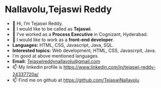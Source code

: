 # <b>Nallavolu,Tejaswi Reddy</b>
    
- 👋 Hi, I’m Tejaswi Reddy. 
- 👀 I would like to be called as <b>Tejaswi</b>.
- 🌱 I’ve worked as a <b>Process Executive</b> in Cognizant, Hyderabad.
- 💞️ I would like to work as a <b>front-end developer</b>.
- <b>Languages:</b> HTML, CSS, Javascript, Java, SQL.
- <b>Interested topics:</b> Web development, HTML, CSS, Javascrpit, Java.
- I'm good at above mentioned languages. 
- <b>Email:</b> Tejaswireddynallavolu@gmail.com
- 📫 My linkedin profile is https://www.linkedin.com/in/tejaswi-reddy-24337720a/
- 📫 Find me on github at https://github.com/TejaswiNallavolu


 


